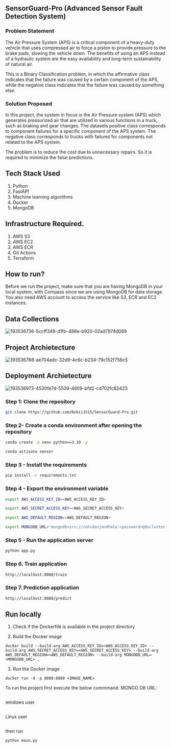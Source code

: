 ## SensorGuard-Pro (Advanced Sensor Fault Detection System)
### Problem Statement
The Air Pressure System (APS) is a critical component of a heavy-duty vehicle that uses compressed air to force a piston to provide pressure to the brake pads, slowing the vehicle down. The benefits of using an APS instead of a hydraulic system are the easy availability and long-term sustainability of natural air.

This is a Binary Classification problem, in which the affirmative class indicates that the failure was caused by a certain component of the APS, while the negative class
indicates that the failure was caused by something else.

### Solution Proposed 
In this project, the system in focus is the Air Pressure system (APS) which generates pressurized air that are utilized in various functions in a truck, such as braking and gear changes. The datasets positive class corresponds to component failures for a specific component of the APS system. The negative class corresponds to trucks with failures for components not related to the APS system.

The problem is to reduce the cost due to unnecessary repairs. So it is required to minimize the false predictions.
## Tech Stack Used
1. Python 
2. FastAPI 
3. Machine learning algorithms
4. Docker
5. MongoDB

## Infrastructure Required.

1. AWS S3
2. AWS EC2
3. AWS ECR
4. Git Actions
5. Terraform

## How to run?
Before we run the project, make sure that you are having MongoDB in your local system, with Compass since we are using MongoDB for data storage. You also need AWS account to access the service like S3, ECR and EC2 instances.

## Data Collections
![193536736-5ccff349-d1fb-486e-b920-02ad7974d089](https://github.com/Rohii1515/SensorGuard-Pro/assets/101645749/729a5e9e-573e-42cb-acdf-ba84dc877f1e)



## Project Archietecture
![193536768-ae704adc-32d9-4c6c-b234-79c152f756c5](https://github.com/Rohii1515/SensorGuard-Pro/assets/101645749/4bc5f245-2f61-4dc3-a3c2-d4bbc61afb32)



## Deployment Archietecture
![193536973-4530fe7d-5509-4609-bfd2-cd702fc82423](https://github.com/Rohii1515/SensorGuard-Pro/assets/101645749/86082c7a-bfca-4b13-94b4-ddd72790df3f)



### Step 1: Clone the repository
```bash
git clone https://github.com/Rohii1515/SensorGuard-Pro.git
```

### Step 2- Create a conda environment after opening the repository

```bash
conda create -p venv python==3.10 -y
```

```bash
conda activate sensor
```

### Step 3 - Install the requirements
```bash
pip install -r requirements.txt
```

### Step 4 - Export the environment variable
```bash
export AWS_ACCESS_KEY_ID=<AWS_ACCESS_KEY_ID>

export AWS_SECRET_ACCESS_KEY=<AWS_SECRET_ACCESS_KEY>

export AWS_DEFAULT_REGION=<AWS_DEFAULT_REGION>

export MONGODB_URL="mongodb+srv://rohidasjondhale:<password>@dscluster.3m1scem.mongodb.net/?retryWrites=true&w=majority"

```

### Step 5 - Run the application server
```bash
python app.py
```

### Step 6. Train application
```bash
http://localhost:8080/train

```

### Step 7. Prediction application
```bash
http://localhost:8080/predict

```

## Run locally

1. Check if the Dockerfile is available in the project directory

2. Build the Docker image
```
docker build --build-arg AWS_ACCESS_KEY_ID=<AWS_ACCESS_KEY_ID> --build-arg AWS_SECRET_ACCESS_KEY=<AWS_SECRET_ACCESS_KEY> --build-arg AWS_DEFAULT_REGION=<AWS_DEFAULT_REGION> --build-arg MONGODB_URL=<MONGODB_URL> . 

```

3. Run the Docker image
```
docker run -d -p 8080:8080 <IMAGE_NAME>
```

To run the project  first execute the below commmand.
MONGO DB URL: 
```

```
windows user

```

```

Linux user

```

```

then run 
```
python main.py
```
